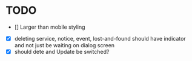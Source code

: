 # TODO

- [\] Larger than mobile styling
- [x] deleting service, notice, event, lost-and-found should have indicator and not just be waiting on dialog screen
- [x] should dete and Update be switched?

